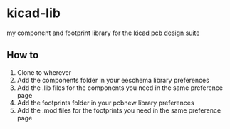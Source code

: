 # kicad-lib
my component and footprint library for the [kicad pcb design suite](http://www.kicad-pcb.org/)

## How to
  1. Clone to wherever
  2. Add the components folder in your eeschema library preferences
  3. Add the .lib files for the components you need in the same preference page
  4. Add the footprints folder in your pcbnew library preferences
  5. Add the .mod files for the footprints you need in the same preference page
